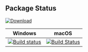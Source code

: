 ## Package Status
[ ![Download](https://api.bintray.com/packages/orhun/sesame/ispc_installer%3Asesame/images/download.svg) ](https://bintray.com/orhun/sesame/ispc_installer%3Asesame/_latestVersion)

| Windows | macOS |
|:--------:|:-------:|
|[![Build status](https://ci.appveyor.com/api/projects/status/p3n4b53ht13unilm?svg=true)](https://ci.appveyor.com/project/birsoyo/conan-ispc-installer)|[![Build Status](https://travis-ci.org/birsoyo/conan-ispc_installer.svg)](https://travis-ci.org/birsoyo/conan-ispc_installer)|
